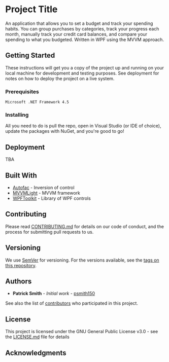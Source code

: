 # Project Title

An application that allows you to set a budget and track your spending habits. You can group purchases by categories, track your progress each month, manually track your credit card balances, and compare your spending to what you budgeted. Written in WPF using the MVVM approach.

## Getting Started

These instructions will get you a copy of the project up and running on your local machine for development and testing purposes. See deployment for notes on how to deploy the project on a live system.

### Prerequisites

```
Microsoft .NET Framework 4.5
```

### Installing

All you need to do is pull the repo, open in Visual Studio (or IDE of choice), update the packages with NuGet, and you're good to go!

## Deployment

TBA

## Built With

* [Autofac](https://autofac.org/) - Inversion of control
* [MVVMLight](https://github.com/lbugnion/mvvmlight) - MVVM framework
* [WPFToolkit](https://github.com/xceedsoftware/wpftoolkit) - Library of WPF controls

## Contributing

Please read [CONTRIBUTING.md](https://github.com/psmith150/BudgetApplication/blob/master/Contributing.md) for details on our code of conduct, and the process for submitting pull requests to us.

## Versioning

We use [SemVer](http://semver.org/) for versioning. For the versions available, see the [tags on this repository](https://github.com/psmith150/BudgetApplication/tags). 

## Authors

* **Patrick Smith** - *Initial work* - [psmith150](https://github.com/psmith150)

See also the list of [contributors](https://github.com/psmith150/BudgetApplication/contributors) who participated in this project.

## License

This project is licensed under the GNU General Public License v3.0 - see the [LICENSE.md](LICENSE.md) file for details

## Acknowledgments

